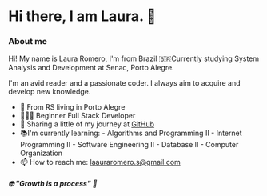 # Hi there, I am Laura. 👋

### About me
Hi! My name is Laura Romero, I'm from Brazil 🇧🇷Currently studying System Analysis and Development at Senac, Porto Alegre. 

I'm an avid reader and a passionate coder. I always aim to acquire and develop new knowledge.

-  📍 From RS living in Porto Alegre
-  👩🏻‍💻 Beginner Full Stack Developer
- 🎯  Sharing a little of my journey at [GitHub](https://github.com/lauraromerosantos?tab=repositories)
- 📚I'm currently learning:
			-   Algorithms and Programming II
			-   Internet Programming II
			-  Software Engineering II
			-   Database II
			-  Computer Organization
- 📫 How to reach me: laauraromero.s@gmail.com
#####  🤓 "Growth is a process" 🧠
